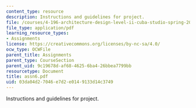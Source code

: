 ```yaml
---
content_type: resource
description: Instructions and guidelines for project.
file: /courses/4-196-architecture-design-level-ii-cuba-studio-spring-2004/03da04d27046e7d2e0149133d14c3749_assn6.pdf
file_type: application/pdf
learning_resource_types:
- Assignments
license: https://creativecommons.org/licenses/by-nc-sa/4.0/
ocw_type: OCWFile
parent_title: Assignments
parent_type: CourseSection
parent_uid: 9c19678d-af68-4625-6ba4-26bbea7799bb
resourcetype: Document
title: assn6.pdf
uid: 03da04d2-7046-e7d2-e014-9133d14c3749
---
```

Instructions and guidelines for project.